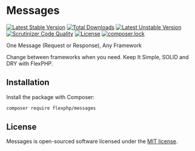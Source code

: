 # Messages

[![Latest Stable Version](https://poser.pugx.org/flexphp/messages/v/stable)](https://packagist.org/packages/flexphp/messages)
[![Total Downloads](https://poser.pugx.org/flexphp/messages/downloads)](https://packagist.org/packages/flexphp/messages)
[![Latest Unstable Version](https://poser.pugx.org/flexphp/messages/v/unstable)](https://packagist.org/packages/flexphp/messages)
[![Scrutinizer Code Quality](https://scrutinizer-ci.com/g/flexphp/messages/badges/quality-score.png)](https://scrutinizer-ci.com/g/flexphp/flex-messages)
[![License](https://poser.pugx.org/flexphp/messages/license)](https://packagist.org/packages/flexphp/messages)
[![composer.lock](https://poser.pugx.org/flexphp/messages/composerlock)](https://packagist.org/packages/flexphp/messages)

One Message (Request or Response), Any Framework

Change between frameworks when you need. Keep It Simple, SOLID and DRY with FlexPHP.

## Installation

Install the package with Composer:

```bash
composer require flexphp/messages
```

## License

Messages is open-sourced software licensed under the [MIT license](https://opensource.org/licenses/MIT).
